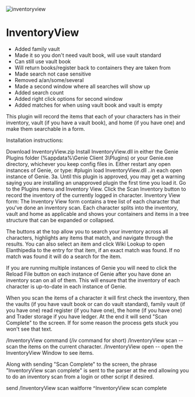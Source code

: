 ![inventoryview](https://user-images.githubusercontent.com/28072996/148909919-7944aa0a-d38f-4ffb-87b3-14aff43555f3.PNG)


# InventoryView
* Added family vault
* Made it so you don't need vault book, will use vault standard
* Can still use vault book
* Will return books/register back to containers they are taken from
* Made search not case sensitive
* Removed a/an/some/several
* Made a second window where all searches will show up
* Added search count
* Added right click options for second window
* Added matches for when using vault book and vault is empty


This plugin will record the items that each of your characters has in their inventory, vault (if you have a vault book), and home (if you have one) and make them searchable in a form.

Installation instructions:

Download InventoryView.zip
Install InventoryView.dll in either the Genie Plugins folder (%appdata%\Genie Client 3\Plugins) or your Genie.exe directory, whichever you keep config files in.
Either restart any open instances of Genie, or type: #plugin load InventoryView.dll ..in each open instance of Genie. 3a. Until this plugin is approved, you may get a warning saying you are installing an unapproved plugin the first time you load it.
Go to the Plugins menu and Inventory View.
Click the Scan Inventory button to record the inventory of the currently logged in character.
Inventory View form: The Inventory View form contains a tree list of each character that you've done an inventory scan. Each character splits into the inventory, vault and home as applicable and shows your containers and items in a tree structure that can be expanded or collapsed.

The buttons at the top allow you to search your inventory across all characters, highlights any items that match, and navigate through the results. You can also select an item and click Wiki Lookup to open Elanthipedia to the entry for that item, if an exact match was found. If no match was found it will do a search for the item.

If you are running multiple instances of Genie you will need to click the Reload File button on each instance of Genie after you have done an inventory scan on all of them. This will ensure that the inventory of each character is up-to-date in each instance of Genie.

When you scan the items of a character it will first check the inventory, then the vaults (if you have vault book or can do vault standard), family vault (if you have one) read register (if you have one), the home (if you have one) and Trader storage if you have ledger. At the end it will send "Scan Complete" to the screen. If for some reason the process gets stuck you won't see that text.

/InventoryView command (/iv command for short) /InventoryView scan -- scan the items on the current character. /InventoryView open -- open the InventoryView Window to see items.

Along with sending "Scan Complete" to the screen, the phrase "InventoryView scan complete" is sent to the parser at the end allowing you to do an inventory scan from a login or other script if desired.

send /InventoryView scan waitforre ^InventoryView scan complete

